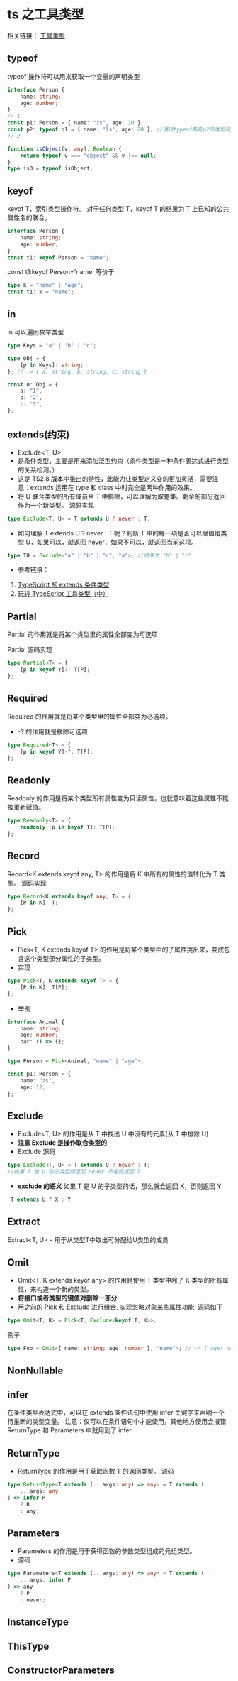 # ts 之工具类型

相关链接：
[工具类型](https://www.cnblogs.com/cangqinglang/p/12896595.html)

## typeof

typeof 操作符可以用来获取一个变量的声明类型

```ts
interface Person {
    name: string;
    age: number;
}
// 1
const p1: Person = { name: "zs", age: 10 };
const p2: typeof p1 = { name: "ls", age: 20 }; //通过typeof指定p2的类型和p1的类型一致（当然我们也可以直接给p2指定为Person类型）
// 2

function isObject(v: any): Boolean {
    return typeof v === "object" && v !== null;
}
type isO = typeof isObject;
```

## keyof

keyof T，索引类型操作符。
对于任何类型 T，keyof T 的结果为 T 上已知的公共属性名的联合。

```ts
interface Person {
    name: string;
    age: number;
}
const t1: keyof Person = "name";
```

const t1:keyof Person='name' 等价于

```ts
type k = "name" | "age";
const t1: k = "name";
```

## in

in 可以遍历枚举类型

```ts
type Keys = "a" | "b" | "c";

type Obj = {
    [p in Keys]: string;
}; // -> { a: string, b: string, c: string }

const o: Obj = {
    a: "1",
    b: "2",
    c: "3",
};
```

## extends(约束)

-   Exclude<T, U>
-   是条件类型，主要是用来添加泛型约束（条件类型是一种条件表达式进行类型的关系检测。）
-   这是 TS2.8 版本中推出的特性，此能力让类型定义变的更加灵活，需要注意：extends 运用在 type 和 class 中时完全是两种作用的效果。
-   将 U 联合类型的所有成员从 T 中排除，可以理解为取差集。剩余的部分返回作为一个新类型。
    源码实现

```ts
type Exclude<T, U> = T extends U ? never : T;
```

-   如何理解 T extends U ? never : T 呢？判断 T 中的每一项是否可以赋值给类型 U，如果可以，就返回 never，如果不可以，就返回当前这项。

```ts
type T0 = Exclude<"a" | "b" | "c", "a">; //结果为 "b" | "c"
```

-   参考链接：

1. [TypeScript 的 extends 条件类型](https://juejin.cn/post/6844904066485583885)
2. [玩转 TypeScript 工具类型（中）](https://mp.weixin.qq.com/s/V6LegBdQgz8pqHnozYCTDA)

## Partial

Partial<T> 的作用就是将某个类型里的属性全部变为可选项

Partial 源码实现

```ts
type Partial<T> = {
    [p in keyof Y]?: T[P];
};
```

## Required

Required<T> 的作用就是将某个类型里的属性全部变为必选项。

-   -? 的作用就是移除可选项

```ts
type Required<T> = {
    [p in keyof Y]-?: T[P];
};
```

## Readonly

Readonly<T> 的作用是将某个类型所有属性变为只读属性，也就意味着这些属性不能被重新赋值。

```ts
type Readonly<T> = {
    readonly [p in keyof T]: T[P];
};
```

## Record

Record<K extends keyof any, T> 的作用是将 K 中所有的属性的值转化为 T 类型。
源码实现

```ts
type Record<K extends keyof any, T> = {
    [P in K]: T;
};
```

## Pick

-   Pick<T, K extends keyof T> 的作用是将某个类型中的子属性挑出来，变成包含这个类型部分属性的子类型。
-   实现

```ts
type Pick<T, K extends keyof T> = {
    [P in K]: T[P];
};
```

-   举例

```ts
interface Animal {
    name: string;
    age: number;
    bar: () => {};
}

type Person = Pick<Animal, "name" | "age">;

const p1: Person = {
    name: "zs",
    age: 12,
};
```

## Exclude

-   Exclude<T, U> 的作用是从 T 中找出 U 中没有的元素(从 T 中排除 U)
-   **注意 Exclude 是操作联合类型的**
-   Exclude 源码

```ts
type Exclude<T, U> = T extends U ? never : T;
//如果 T 是 U 的子类型则返回 never 不是则返回 T
```

-   **exclude 的语义**
    如果 T 是 U 的子类型的话，那么就会返回 X，否则返回 Y

```ts
 T extends U ? X : Y
```

## Extract
Extract<T, U> - 用于从类型T中取出可分配给U类型的成员

## Omit

-   Omit<T, K extends keyof any> 的作用是使用 T 类型中除了 K 类型的所有属性，来构造一个新的类型。
-   **将接口或者类型的键值对删除一部分**
-   用之前的 Pick 和 Exclude 进行组合, 实现忽略对象某些属性功能, 源码如下

```ts
type Omit<T, K> = Pick<T, Exclude<keyof T, K>>;
```

例子

```ts
type Foo = Omit<{ name: string; age: number }, "name">; // -> { age: number }
```

## NonNullable

## infer

在条件类型表达式中，可以在 extends 条件语句中使用 infer 关键字来声明一个待推断的类型变量。
注意：仅可以在条件语句中才能使用，其他地方使用会报错
ReturnType 和 Parameters 中就用到了 infer

## ReturnType

-   ReturnType<T> 的作用是用于获取函数 T 的返回类型。
    源码

```ts
type ReturnType<T extends (...args: any) => any> = T extends (
    ...args: any
) => infer R
    ? R
    : any;
```

## Parameters

-   Parameters<T> 的作用是用于获得函数的参数类型组成的元组类型。
-   源码

```ts
type Parameters<T extends (...args: any) => any> = T extends (
    ...args: infer P
) => any
    ? P
    : never;
```

## InstanceType

## ThisType

## ConstructorParameters
